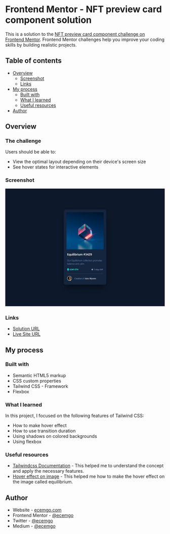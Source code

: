 # Frontend Mentor - NFT preview card component solution

This is a solution to the [NFT preview card component challenge on Frontend Mentor](https://www.frontendmentor.io/challenges/nft-preview-card-component-SbdUL_w0U). Frontend Mentor challenges help you improve your coding skills by building realistic projects.

## Table of contents

- [Overview](#overview)
  - [Screenshot](#screenshot)
  - [Links](#links)
- [My process](#my-process)
  - [Built with](#built-with)
  - [What I learned](#what-i-learned)
  - [Useful resources](#useful-resources)
- [Author](#author)

## Overview

### The challenge

Users should be able to:

- View the optimal layout depending on their device's screen size
- See hover states for interactive elements

### Screenshot

![](./public/images/nft.jpg)

### Links

- [Solution URL](https://github.com/ecemgo/frontend-mentor-challenges/tree/main/nft-preview-card-component)
- [Live Site URL](https://ecemgo-nft-preview-card.netlify.app/)

## My process

### Built with

- Semantic HTML5 markup
- CSS custom properties
- Tailwind CSS - Framework
- Flexbox

### What I learned

In this project, I focused on the following features of Tailwind CSS:

- How to make hover effect
- How to use transition duration
- Using shadows on colored backgrounds
- Using flexbox

### Useful resources

- [Tailwindcss Documentation](https://tailwindcss.com/docs/installation) - This helped me to understand the concept and apply the necessary features.
- [Hover effect on image](https://tailwind-elements.com/docs/standard/components/hover-effects/) - This helped me how to make the hover effect on the image called equilibrium.

## Author

- Website - [ecemgo.com](https://www.ecemgo.com/)
- Frontend Mentor - [@ecemgo](https://www.frontendmentor.io/profile/ecemgo)
- Twitter - [@ecemgo](https://twitter.com/ecemgo)
- Medium - [@ecemgo](https://medium.com/@ecemgo)

